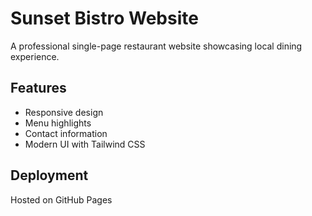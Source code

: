 # Sunset Bistro Website

A professional single-page restaurant website showcasing local dining experience.

## Features
- Responsive design
- Menu highlights
- Contact information
- Modern UI with Tailwind CSS

## Deployment
Hosted on GitHub Pages

